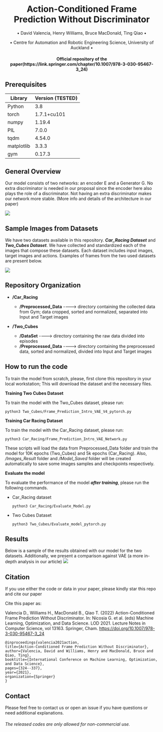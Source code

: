 
<h1 align="center">
  <br>
Action-Conditioned Frame Prediction Without Discriminator
  <br>
 </h1>
 
   <p align="center">
    • David Valencia, Henry Williams, Bruce MacDonald, Ting Qiao •
   </p>
   
   <p align="center">
    • Centre for Automation and Robotic Engineering Science, University of Auckland •
   </p>
<h4 align="center">Official repository of the paper(https://link.springer.com/chapter/10.1007/978-3-030-95467-3_24)</h4>

## Prerequisites

|Library         | Version (TESTED) |
|----------------------|----|
| Python | 3.8|
| torch | 1.7.1+cu101|
| numpy | 1.19.4|
| PIL |  7.0.0 |
| tqdm|  4.54.0|
| matplotlib|  3.3.3|
| gym| 0.17.3|

## General Overview

Our model consists of two networks: an encoder E and a Generator G. No extra discriminator is needed in our proposal since the encoder here also plays the role of a discriminator. Not having an extra discriminator makes our network more stable. (More info and details of the architecture in our paper)

![](https://github.com/dvalenciar/Action-Conditioned-Frame-Prediction-Without-Discriminator/blob/main/Read_Img_Files/image_net.png)


## Sample Images from Datasets

We have two datasets available in this repository. ***Car_Racing Dataset*** and ***Two_Cubes Dataset***. We have collected and standardized each of the images that compose these datasets. Each dataset includes input images, target images and actions. Examples of frames from the two used datasets are present below. 

![](https://github.com/dvalenciar/Action-Conditioned-Frame-Prediction-Without-Discriminator/blob/main/Read_Img_Files/Example_of_Data.png)

## Repository Organization

* **/Car_Racing**
  - **/Preprocessed_Data** ----> directory containing the collected data from Gym; data cropped, sorted and normalized, separated into Input and Target images

* **/Two_Cubes**
  - **/DataSet**           ----> directory containing the raw data divided into episodes
  - **/Preprocessed_Data** ----> directory containing the preprocessed data, sorted and normalized, divided into Input and Target images

## How to run the code

To train the model from scratch, please, first clone this repository in your local workstation; This will download the dataset and the necessary files.

**Training Two Cubes Dataset**

To train the model with the Two_Cubes dataset, please run:

  ```
  python3 Two_Cubes/Frame_Prediction_Intro_VAE_V4_pytorch.py
  ```
  
**Training Car Racing Dataset**

To train the model with the Car_Racing dataset, please run:

  ```
  python3 Car_Racing/Frame_Prediction_Intro_VAE_Network.py

  ```

These scripts will load the data from Preprocessed_Data folder and train the model for 10K epochs (Two_Cubes) and 5k epochs (Car_Racing). Also, _/Images_Result_ folder and _/Model_Saved_ folder will be created automatically to save some images samples and checkpoints respectively.

**Evaluate the model**

To evaluate the performance of the model ***after training***, please run the following commands. 

- Car_Racing dataset

  ```
  python3 Car_Racing/Evaluate_Model.py

  ```
- Two Cubes Dataset
   ```
  python3 Two_Cubes/Evaluate_model_pytorch.py

  ```

## Results

Below is a sample of the results obtained with our model for the two datasets. Additionally,  we present a comparison against VAE  (a more in-depth analysis in our article)
![](https://github.com/dvalenciar/Action-Conditioned-Frame-Prediction-Without-Discriminator/blob/main/Read_Img_Files/Results.png)


## Citation
If you use either the code or data in your paper, please kindly star this repo and cite our paper

Cite this paper as:

Valencia D., Williams H., MacDonald B., Qiao T. (2022) Action-Conditioned Frame Prediction Without Discriminator. In: Nicosia G. et al. (eds) Machine Learning, Optimization, and Data Science. LOD 2021. Lecture Notes in Computer Science, vol 13163. Springer, Cham. https://doi.org/10.1007/978-3-030-95467-3_24

  ```
@inproceedings{valencia2021action,
  title={Action-Conditioned Frame Prediction Without Discriminator},
  author={Valencia, David and Williams, Henry and MacDonald, Bruce and Qiao, Ting},
  booktitle={International Conference on Machine Learning, Optimization, and Data Science},
  pages={324--337},
  year={2021},
  organization={Springer}
}
  ```


## Contact
Please feel free to contact us or open an issue if you have questions or need additional explanations.

######  The released codes are only allowed for non-commercial use.
